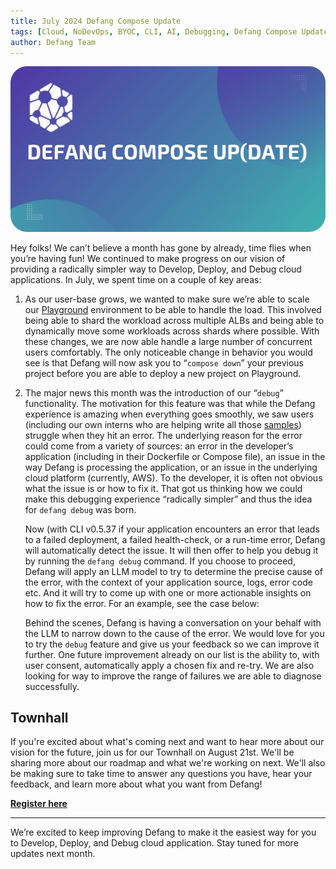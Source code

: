 ```yaml
---
title: July 2024 Defang Compose Update
tags: [Cloud, NoDevOps, BYOC, CLI, AI, Debugging, Defang Compose Update]
author: Defang Team
---
```


![Defang Compose Update](/img/defang-compose-update.webp)

Hey folks! We can’t believe a month has gone by already, time flies when you’re having fun! We continued to make progress on our vision of providing a radically simpler way to Develop, Deploy, and Debug cloud applications. In July, we spent time on a couple of key areas:

1.  As our user-base grows, we wanted to make sure we’re able to scale our [Playground](/docs/concepts/defang-playground) environment to be able to handle the load. This involved being able to shard the workload across multiple ALBs and being able to dynamically move some workloads  across shards where possible. With these changes, we are now able handle a large number of concurrent users comfortably. The only noticeable change in behavior you would see is that Defang will now ask you to “`compose down`” your previous project before you are able to deploy a new project on Playground.

2.  The major news this month was the introduction of our “`debug`” functionality. The motivation for this feature was that while the Defang experience is amazing when everything goes smoothly, we saw users (including our own interns who are helping write all those [samples](https://defang.io/samples)) struggle when they hit an error. The underlying reason for the error could come from a variety of sources: an error in the developer’s application (including in their Dockerfile or Compose file), an issue in the way Defang is processing the application, or an issue in the underlying cloud platform (currently, AWS). To the developer, it is often not obvious what the issue is or how to fix it. That got us thinking how we could make this debugging experience “radically simpler” and thus the idea for `defang debug` was born.

    Now (with CLI v0.5.37 if your application encounters an error that leads to a failed deployment, a failed health-check, or a run-time error, Defang will automatically detect the issue. It will then offer to help you debug it by running the `defang debug`  command. If you choose to proceed, Defang will apply an LLM model to try to determine the precise cause of the error, with the context of your application source, logs, error code etc. And it will try to come up with one or more actionable insights on how to fix the error. For an example, see the case below:



    Behind the scenes, Defang is having a conversation on your behalf with the LLM to narrow down to the cause of the error.  We would love for you to try the `debug` feature and give us your feedback so we can improve it further. One future improvement already on our list is the ability to, with user consent, automatically apply a chosen fix and re-try. We are also looking for way to improve the range of failures we are able to diagnose successfully.

## Townhall

If you're excited about what's coming next and want to hear more about our vision for the future, join us for our Townhall on August 21st. We'll be sharing more about our roadmap and what we're working on next. We'll also be making sure to take time to answer any questions you have, hear your feedback, and learn more about what you want from Defang!

**[Register here](https://lu.ma/rlj13eq5)**

---

We’re excited to keep improving Defang to make it the easiest way for you to Develop, Deploy, and Debug cloud application. Stay tuned for more updates next month.

